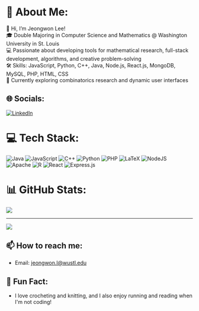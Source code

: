 # 💫 About Me:
👋 Hi, I’m Jeongwon Lee!<br>🎓 Double Majoring in Computer Science and Mathematics @ Washington University in St. Louis<br>💻 Passionate about developing tools for mathematical research, full-stack development, algorithms, and creative problem-solving<br>🛠️ Skills: JavaScript, Python, C++, Java, Node.js, React.js, MongoDB, MySQL, PHP, HTML, CSS<br>🌱 Currently exploring combinatorics research and dynamic user interfaces


## 🌐 Socials:
[![LinkedIn](https://img.shields.io/badge/LinkedIn-%230077B5.svg?logo=linkedin&logoColor=white)](https://linkedin.com/in/jeongwon-lee-245882246/)
# 💻 Tech Stack:
![Java](https://img.shields.io/badge/java-%23ED8B00.svg?style=for-the-badge&logo=openjdk&logoColor=white) ![JavaScript](https://img.shields.io/badge/javascript-%23323330.svg?style=for-the-badge&logo=javascript&logoColor=%23F7DF1E) ![C++](https://img.shields.io/badge/c++-%2300599C.svg?style=for-the-badge&logo=c%2B%2B&logoColor=white) ![Python](https://img.shields.io/badge/python-3670A0?style=for-the-badge&logo=python&logoColor=ffdd54) ![PHP](https://img.shields.io/badge/php-%23777BB4.svg?style=for-the-badge&logo=php&logoColor=white) ![LaTeX](https://img.shields.io/badge/latex-%23008080.svg?style=for-the-badge&logo=latex&logoColor=white) ![NodeJS](https://img.shields.io/badge/node.js-6DA55F?style=for-the-badge&logo=node.js&logoColor=white) ![Apache](https://img.shields.io/badge/apache-%23D42029.svg?style=for-the-badge&logo=apache&logoColor=white) ![R](https://img.shields.io/badge/r-%23276DC3.svg?style=for-the-badge&logo=r&logoColor=white) ![React](https://img.shields.io/badge/react-%2320232a.svg?style=for-the-badge&logo=react&logoColor=%2361DAFB) ![Express.js](https://img.shields.io/badge/express.js-%23404d59.svg?style=for-the-badge&logo=express&logoColor=%2361DAFB)
# 📊 GitHub Stats:
<!--![](https://github-readme-stats.vercel.app/api?username=jeongwonlee1019&theme=dark&hide_border=false&include_all_commits=false&count_private=false)<br/>-->
<!--![](https://github-readme-streak-stats.herokuapp.com/?user=jeongwonlee1019&theme=dark&hide_border=false)<br/>-->
![](https://github-readme-stats.vercel.app/api/top-langs/?username=jeongwonlee1019&theme=dark&hide_border=false&include_all_commits=false&count_private=false&layout=compact)

---
[![](https://visitcount.itsvg.in/api?id=jeongwonlee1019&icon=0&color=0)](https://visitcount.itsvg.in)

## 📫 How to reach me:
- Email: [jeongwon.l@wustl.edu](mailto:jeongwon.l@wustl.edu)

## 🎯 Fun Fact:
- I love crocheting and knitting, and I also enjoy running and reading when I'm not coding!  
